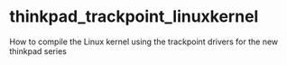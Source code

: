 # thinkpad_trackpoint_linuxkernel
How to compile the Linux kernel using the trackpoint drivers for the new thinkpad series
